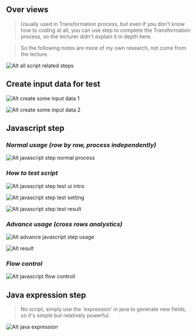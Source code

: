 ## **Over views**

> Usually used in Transformation process, but even if you don't know how to coding at all, you can use step to complete the Transformation process, so the lecturer didn't explain it in depth here.

> So the following notes are more of my own research, not come from the lecture.

![Alt all script related steps](pic/01.jpg)

## **Create input data for test**

![Alt create some input data 1](pic/02.jpg)

![Alt create some input data 2](pic/03.jpg)

## **Javascript step**

### _Normal usage (row by row, process independently)_

![Alt javascript step normal process](pic/04.jpg)

### _How to test script_

![Alt javascript step test ui intro](pic/05.jpg)

![Alt javascript step test setting](pic/06.jpg)

![Alt javascript step test result](pic/07.jpg)

### _Advance usage (cross rows analystics)_

![Alt advance javascript step usage](pic/08.jpg)

![Alt result](pic/09.jpg)

### _Flow control_

![Alt javascript flow controll](pic/11.jpg)

## **Java expression step**

> No script, simply use the 'expression' in java to generate new fields, so it's simple but relatively powerful.

![Alt java expression](pic/10.jpg)
